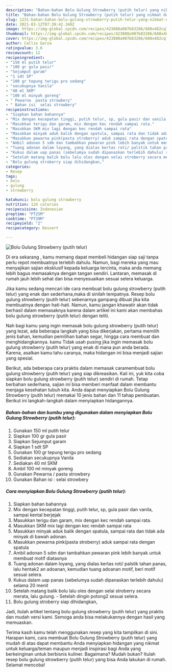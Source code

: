 ```yaml
---
description: "Bahan-bahan Bolu Gulung Strowberry (putih telur) yang nikmat dan Mudah Dibuat"
title: "Bahan-bahan Bolu Gulung Strowberry (putih telur) yang nikmat dan Mudah Dibuat"
slug: 1231-bahan-bahan-bolu-gulung-strowberry-putih-telur-yang-nikmat-dan-mudah-dibuat
date: 2021-03-12T07:39:42.348Z
image: https://img-global.cpcdn.com/recipes/423808a907b83286/680x482cq70/bolu-gulung-strowberry-putih-telur-foto-resep-utama.jpg
thumbnail: https://img-global.cpcdn.com/recipes/423808a907b83286/680x482cq70/bolu-gulung-strowberry-putih-telur-foto-resep-utama.jpg
cover: https://img-global.cpcdn.com/recipes/423808a907b83286/680x482cq70/bolu-gulung-strowberry-putih-telur-foto-resep-utama.jpg
author: Callie Garza
ratingvalue: 3.6
reviewcount: 12
recipeingredient:
- "150 ml putih telur"
- "100 gr gula pasir"
- "Sejumput garam"
- "1 sdt SP"
- "100 gr tepung terigu pro sedang"
- "secukupnya Vanila"
- "40 ml SKM"
- "100 ml minyak goreng"
- " Pewarna  pasta strowbery"
- " Bahan isi  selai strowbery"
recipeinstructions:
- "Siapkan bahan bahannya"
- "Mix dengan kecepatan tinggi, putih telur, sp, gula pasir dan vanila, sampai kental berjejak"
- "Masukkan terigu dan garam, mix dengan kec rendah sampai rata."
- "Masukkan SKM mix lagi dengan kec rendah sampai rata"
- "Masukkan minyak aduk balik dengan spatula, sampai rata dan tidak ada minyak di bawah adonan."
- "Masukkan pewarna pink(pasta stroberry) aduk sampai rata dengan spatula"
- "Ambil adonan 5 sdm dan tambahkan pewaran pink lebih banyak untuk membuat motif diatasnya"
- "Tuang adonan dalam loyang, yang dialas kertas roti/ palstik tahan panas, lalu hentak2 an adoanan, kemudian tuang adoanan motif, beri motif sesuai selera."
- "Kukus dalam uap panas (sebelumya sudah dipanaskan terlebih dahulu) selama 20 menit"
- "Setelah matang balik bolu lalu oles dengan selai stroberry secara merata, lalu gulung. Setelah dingin potong2 sesuai selera."
- "Bolu gulung stroberry siap dihidangkan,"
categories:
- Resep
tags:
- bolu
- gulung
- strowberry

katakunci: bolu gulung strowberry 
nutrition: 124 calories
recipecuisine: Indonesian
preptime: "PT25M"
cooktime: "PT39M"
recipeyield: "2"
recipecategory: Dessert

---
```



![Bolu Gulung Strowberry (putih telur)](https://img-global.cpcdn.com/recipes/423808a907b83286/680x482cq70/bolu-gulung-strowberry-putih-telur-foto-resep-utama.jpg)

Di era  sekarang , kamu memang dapat membeli hidangan siap saji tanpa perlu repot membuatnya terlebih dahulu. Namun, bagi mereka yang mau menyajikan sajian eksklusif kepada keluarga tercinta, maka anda memang lebih bagus memasaknya dengan tangan sendiri. Lantaran, memasak di rumah jauh lebih sehat dan bisa menyesuaikan sesuai selera keluarga.

Jika kamu sedang mencari ide cara membuat bolu gulung strowberry (putih telur) yang enak dan sederhana,maka di sinilah tempatnya. Resep bolu gulung strowberry (putih telur)  sebenarnya gampang dibuat jika kita membuatnya dengan hati-hati. Namun, kamu jangan khawatir akan tidak berhasil dalam memasaknya 
karena dalam artikel ini kami akan membahas bolu gulung strowberry (putih telur) dengan teliti.  



Nah bagi kamu yang ingin memasak bolu gulung strowberry (putih telur) yang lezat, ada beberapa langkah yang bisa dikerjakan, pertama memilih jenis bahan, kemudian pemilihan bahan segar, hingga cara membuat dan menghidangkannya. kamu Tidak usah pusing jika ingin memasak bolu gulung strowberry (putih telur) yang enak di mana pun anda berada. Karena, asalkan kamu  tahu caranya, maka hidangan ini bisa menjadi sajian yang spesial.

Berikut, ada beberapa cara praktis  dalam memasak caramembuat bolu gulung strowberry (putih telur) yang siap dikreasikan. Kali ini, yuk kita coba siapkan bolu gulung strowberry (putih telur) sendiri di rumah. Tetap berbahan sederhana, sajian ini bisa memberi manfaat dalam membantu menjaga kesehatan tubuh kita. Anda dapat menyiapkan Bolu Gulung Strowberry (putih telur) memakai 10 jenis bahan dan 11 tahap pembuatan. Berikut ini langkah-langkah dalam menyiapkan hidangannya.

<!--inarticleads1-->

##### Bahan-bahan dan bumbu yang digunakan dalam menyiapkan Bolu Gulung Strowberry (putih telur):

1. Gunakan 150 ml putih telur
1. Siapkan 100 gr gula pasir
1. Siapkan Sejumput garam
1. Siapkan 1 sdt SP
1. Gunakan 100 gr tepung terigu pro sedang
1. Sediakan secukupnya Vanila
1. Sediakan 40 ml SKM
1. Ambil 100 ml minyak goreng
1. Gunakan  Pewarna / pasta strowbery
1. Gunakan  Bahan isi : selai strowbery




<!--inarticleads2-->

##### Cara menyiapkan Bolu Gulung Strowberry (putih telur):

1. Siapkan bahan bahannya
1. Mix dengan kecepatan tinggi, putih telur, sp, gula pasir dan vanila, sampai kental berjejak
1. Masukkan terigu dan garam, mix dengan kec rendah sampai rata.
1. Masukkan SKM mix lagi dengan kec rendah sampai rata
1. Masukkan minyak aduk balik dengan spatula, sampai rata dan tidak ada minyak di bawah adonan.
1. Masukkan pewarna pink(pasta stroberry) aduk sampai rata dengan spatula
1. Ambil adonan 5 sdm dan tambahkan pewaran pink lebih banyak untuk membuat motif diatasnya
1. Tuang adonan dalam loyang, yang dialas kertas roti/ palstik tahan panas, lalu hentak2 an adoanan, kemudian tuang adoanan motif, beri motif sesuai selera.
1. Kukus dalam uap panas (sebelumya sudah dipanaskan terlebih dahulu) selama 20 menit
1. Setelah matang balik bolu lalu oles dengan selai stroberry secara merata, lalu gulung. - Setelah dingin potong2 sesuai selera.
1. Bolu gulung stroberry siap dihidangkan,




Jadi, itulah artikel tentang  bolu gulung strowberry (putih telur)  yang praktis dan mudah versi kami. Semoga anda bisa melakukannya dengan hasil yang memuaskan. 

Terima kasih kamu telah menggunakan resep yang kita tampilkan di sini. Harapan kami, cara membuat  Bolu Gulung Strowberry (putih telur) yang mudah di atas dapat membantu Anda menyiapkan hidangan yang nikmat untuk keluarga/teman maupun menjadi inspirasi bagi Anda yang berkeinginan untuk berbisnis kuliner. Bagaimana? Mudah bukan? Itulah resep bolu gulung strowberry (putih telur) yang bisa Anda lakukan di rumah. Selamat mencoba!

